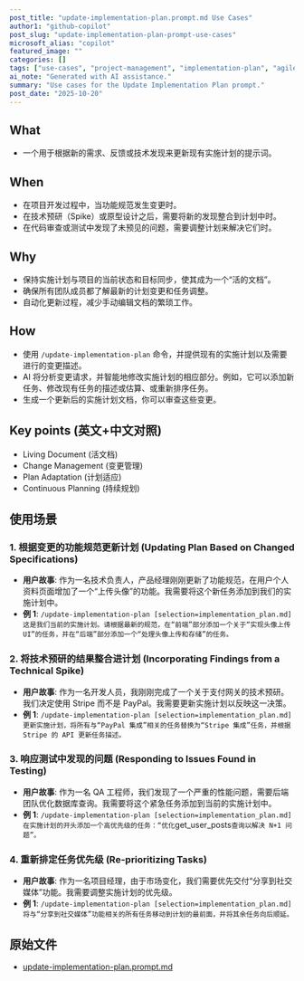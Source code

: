 ```yaml
---
post_title: "update-implementation-plan.prompt.md Use Cases"
author1: "github-copilot"
post_slug: "update-implementation-plan-prompt-use-cases"
microsoft_alias: "copilot"
featured_image: ""
categories: []
tags: ["use-cases", "project-management", "implementation-plan", "agile"]
ai_note: "Generated with AI assistance."
summary: "Use cases for the Update Implementation Plan prompt."
post_date: "2025-10-20"
---
```


<!-- markdownlint-disable MD041 -->

## What

- 一个用于根据新的需求、反馈或技术发现来更新现有实施计划的提示词。

## When

- 在项目开发过程中，当功能规范发生变更时。
- 在技术预研（Spike）或原型设计之后，需要将新的发现整合到计划中时。
- 在代码审查或测试中发现了未预见的问题，需要调整计划来解决它们时。

## Why

- 保持实施计划与项目的当前状态和目标同步，使其成为一个“活的文档”。
- 确保所有团队成员都了解最新的计划变更和任务调整。
- 自动化更新过程，减少手动编辑文档的繁琐工作。

## How

- 使用 `/update-implementation-plan` 命令，并提供现有的实施计划以及需要进行的变更描述。
- AI 将分析变更请求，并智能地修改实施计划的相应部分。例如，它可以添加新任务、修改现有任务的描述或估算、或重新排序任务。
- 生成一个更新后的实施计划文档，你可以审查这些变更。

## Key points (英文+中文对照)

- Living Document (活文档)
- Change Management (变更管理)
- Plan Adaptation (计划适应)
- Continuous Planning (持续规划)

## 使用场景

### 1. 根据变更的功能规范更新计划 (Updating Plan Based on Changed Specifications)

- **用户故事**: 作为一名技术负责人，产品经理刚刚更新了功能规范，在用户个人资料页面增加了一个“上传头像”的功能。我需要将这个新任务添加到我们的实施计划中。
- **例 1**: `/update-implementation-plan [selection=implementation_plan.md] 这是我们当前的实施计划。请根据最新的规范，在“前端”部分添加一个关于“实现头像上传 UI”的任务，并在“后端”部分添加一个“处理头像上传和存储”的任务。`

### 2. 将技术预研的结果整合进计划 (Incorporating Findings from a Technical Spike)

- **用户故事**: 作为一名开发人员，我刚刚完成了一个关于支付网关的技术预研。我们决定使用 Stripe 而不是 PayPal。我需要更新实施计划以反映这一决策。
- **例 1**: `/update-implementation-plan [selection=implementation_plan.md] 更新实施计划，将所有与“PayPal 集成”相关的任务替换为“Stripe 集成”任务，并根据 Stripe 的 API 更新任务描述。`

### 3. 响应测试中发现的问题 (Responding to Issues Found in Testing)

- **用户故事**: 作为一名 QA 工程师，我们发现了一个严重的性能问题，需要后端团队优化数据库查询。我需要将这个紧急任务添加到当前的实施计划中。
- **例 1**: `/update-implementation-plan [selection=implementation_plan.md] 在实施计划的开头添加一个高优先级的任务：“优化`get_user_posts`查询以解决 N+1 问题”。`

### 4. 重新排定任务优先级 (Re-prioritizing Tasks)

- **用户故事**: 作为一名项目经理，由于市场变化，我们需要优先交付“分享到社交媒体”功能。我需要调整实施计划的优先级。
- **例 1**: `/update-implementation-plan [selection=implementation_plan.md] 将与“分享到社交媒体”功能相关的所有任务移动到计划的最前面，并将其余任务向后顺延。`

## 原始文件

- [update-implementation-plan.prompt.md](../../prompts/update-implementation-plan.prompt.md)
